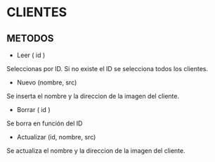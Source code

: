 
# CLIENTES

## METODOS

- Leer ( id )

Seleccionas por ID. Si no existe el ID se selecciona todos los clientes.

- Nuevo (nombre, src)
  
Se inserta el nombre y la direccion de la imagen del cliente.

- Borrar ( id )

Se borra en función del ID

- Actualizar (id, nombre, src)

Se actualiza el nombre y la direccion de la imagen del cliente.

